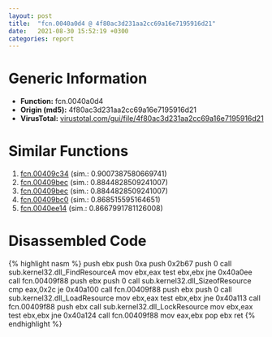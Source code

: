 ```yaml
---
layout: post
title:  "fcn.0040a0d4 @ 4f80ac3d231aa2cc69a16e7195916d21"
date:   2021-08-30 15:52:19 +0300
categories: report
---
```


# Generic Information
- **Function:** fcn.0040a0d4
- **Origin (md5):** 4f80ac3d231aa2cc69a16e7195916d21
- **VirusTotal:** [virustotal.com/gui/file/4f80ac3d231aa2cc69a16e7195916d21][virustotal_ref]



# Similar Functions

1. [fcn.00409c34][similar_1_ref] (sim.: 0.9007387580669741)
2. [fcn.00409bec][similar_2_ref] (sim.: 0.8844828509241007)
3. [fcn.00409bec][similar_3_ref] (sim.: 0.8844828509241007)
4. [fcn.00409bc0][similar_4_ref] (sim.: 0.868515595164651)
5. [fcn.0040ee14][similar_5_ref] (sim.: 0.8667991781126008)


# Disassembled Code

{% highlight nasm %}
push ebx
push 0xa
push 0x2b67
push 0
call sub.kernel32.dll_FindResourceA
mov ebx,eax
test ebx,ebx
jne 0x40a0ee
call fcn.00409f88
push ebx
push 0
call sub.kernel32.dll_SizeofResource
cmp eax,0x2c
je 0x40a100
call fcn.00409f88
push ebx
push 0
call sub.kernel32.dll_LoadResource
mov ebx,eax
test ebx,ebx
jne 0x40a113
call fcn.00409f88
push ebx
call sub.kernel32.dll_LockResource
mov ebx,eax
test ebx,ebx
jne 0x40a124
call fcn.00409f88
mov eax,ebx
pop ebx
ret 
{% endhighlight %}


[similar_1_ref]: /report/fcn.00409c34@7610eb4a4e290563f87db1cc0480b6e7
[similar_2_ref]: /report/fcn.00409bec@e9398015e0cb217dd733ec66460ced7d
[similar_3_ref]: /report/fcn.00409bec@e4a72fe437dbc99d650504e450f93aae
[similar_4_ref]: /report/fcn.00409bc0@e1cfd2251920da7635928443c90c6b4d
[similar_5_ref]: /report/fcn.0040ee14@0ad8edd40a874a1aec993fe82d20aeec
[virustotal_ref]: https://www.virustotal.com/gui/file/4f80ac3d231aa2cc69a16e7195916d21